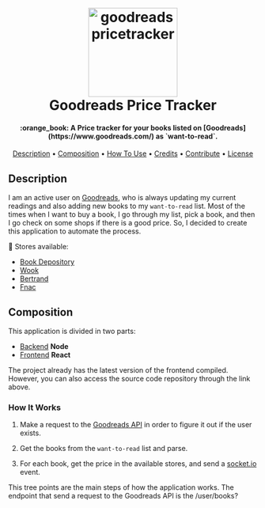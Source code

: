 
<h1 align="center">
  <br>
    <a href="https://github.com/soltex1/goodreads-price-tracker-backend"><img src="https://cryptic-waters-92928.herokuapp.com/static/media/header.16a85765.png" alt="goodreadspricetracker" width="180"></a>
  <br>
  Goodreads Price Tracker
  <br>
</h1>

<h4 align="center">:orange_book: A Price tracker for your books listed on [Goodreads](https://www.goodreads.com/) as `want-to-read`.</h4>

<p align="center">
  <a href="#description">Description</a> •
  <a href="#composotion">Composition</a> •
  <a href="#how-to-use">How To Use</a> •
  <a href="#credits">Credits</a> •
  <a href="#contribue">Contribute</a> •
  <a href="#license">License</a>
</p>

## Description

I am an active user on [Goodreads](https://www.goodreads.com/), who is always updating my current readings and also adding new books to my `want-to-read` list. Most of the times when I want to buy a book, I go through my list, pick a book, and then I go check on some shops if there is a good price. So, I decided to create this application to automate the process.

:convenience_store: Stores available:

* [Book Depository](https://www.bookdepository.com/)
* [Wook](https://www.wook.pt/) 
* [Bertrand](https://www.bertrand.pt/) 
* [Fnac](https://www.fnac.pt/)

## Composition

This application is divided in two parts:

* [Backend](https://github.com/soltex1/goodreads-price-tracker-backend) **Node**
* [Frontend](https://github.com/soltex1/goodreads-price-tracker-frontend) **React**

The project already has the latest version of the frontend compiled. However, you can also access the source code repository through the link above.


### How It Works

1. Make a request to the [Goodreads API](https://www.goodreads.com/api) in order to figure it out if the user exists.

2. Get the books from the `want-to-read` list and parse.

3. For each book, get the price in the available stores, and send a [socket.io](https://socket.io/) event.

This tree points are the main steps of how the application works. The endpoint that send a request to the Goodreads API is the /user/books?
